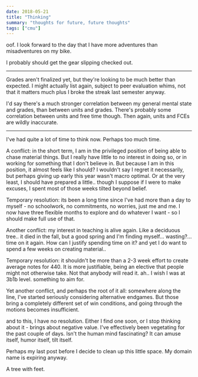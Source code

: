 ```yaml
---
date: 2018-05-21
title: "Thinking"
summary: "thoughts for future, future thoughts"
tags: ["cmu"]
---
```


oof. I look forward to the day that I have more adventures than misadventures on my bike.

I probably should get the gear slipping checked out.

---

Grades aren't finalized yet, but they're looking to be much better than expected. I might actually list again, subject to peer evaluation whims, not that it matters much plus I broke the streak last semester anyway.

I'd say there's a much stronger correlation between my general mental state and grades, than between units and grades. There's probably some correlation between units and free time though. Then again, units and FCEs are wildly inaccurate.

---

I've had quite a lot of time to think now. Perhaps too much time.

A conflict: in the short term, I am in the privileged position of being able to chase material things. But I really have little to no interest in doing so, or in working for something that I don't believe in. But because I am in this position, it almost feels like I should? I wouldn't say I regret it necessarily, but perhaps giving up early this year wasn't macro optimal. Or at the very least, I should have prepared a little.. though I suppose if I were to make excuses, I spent most of those weeks tilted beyond belief.

Temporary resolution: its been a long time since I've had more than a day to myself - no schoolwork, no commitments, no worries, just me and me. I now have three flexible months to explore and do whatever I want - so I should make full use of that.

Another conflict: my interest in teaching is alive again. Like a deciduous tree.. it died in the fall, but a good spring and I'm finding myself... wasting?... time on it again. How can I justify spending time on it? and yet I do want to spend a few weeks on creating material..

Temporary resolution: it shouldn't be more than a 2-3 week effort to create average notes for 440. It is more justifiable, being an elective that people might not otherwise take. Not that anybody will read it. ah.. I wish I was at 3b1b level. something to aim for.

Yet another conflict, and perhaps the root of it all: somewhere along the line, I've started seriously considering alternative endgames. But those bring a completely different set of win conditions, and going through the motions becomes insufficient.

and to this, I have no resolution. Either I find one soon, or I stop thinking about it - brings about negative value. I've effectively been vegetating for the past couple of days. Isn't the human mind fascinating? It can amuse itself, humor itself, tilt itself.

Perhaps my last post before I decide to clean up this little space. My domain name is expiring anyway.

A tree with feet.
